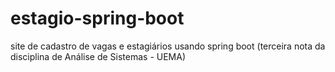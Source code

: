 # estagio-spring-boot
site de cadastro de vagas e estagiários usando spring boot
(terceira nota da disciplina de Análise de Sistemas - UEMA)
